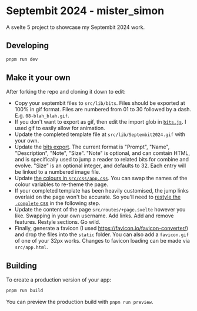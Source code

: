# Septembit 2024 - mister_simon

A svelte 5 project to showcase my Septembit 2024 work.

## Developing

```bash
pnpm run dev
```

## Make it your own

After forking the repo and cloning it down to edit:

- Copy your septembit files to `src/lib/bits`. Files should be exported at 100% in gif format. Files are numbered from 01 to 30 followed by a dash. E.g. `08-blah_blah.gif`.
- If you don't want to export as gif, then edit the import glob in [`bits.js`](https://github.com/mister-simon/septembit-2024/blob/aee34d119b2cbb1c8c45ee1f2a13e47e69b1e115/src/lib/bits.js#L2). I used gif to easily allow for animation.
- Update the completed template file at `src/lib/Septembit2024.gif` with your own.
- Update the [bits export](https://github.com/mister-simon/septembit-2024/blob/aee34d119b2cbb1c8c45ee1f2a13e47e69b1e115/src/lib/bits.js#L33). The current format is "Prompt", "Name", "Description", "Note", "Size". "Note" is optional, and can comtain HTML, and is specifically used to jump a reader to related bits for combine and evolve. "Size" is an optional integer, and defaults to 32. Each entry will be linked to a numbered image file.
- Update [the colours in `src/css/app.css`](https://github.com/mister-simon/septembit-2024/blob/aee34d119b2cbb1c8c45ee1f2a13e47e69b1e115/src/lib/css/app.css#L61). You can swap the names of the colour variables to re-theme the page.
- If your completed template has been heavily customised, the jump links overlaid on the page won't be accurate. So you'll need to [restyle the `.complete` css](https://github.com/mister-simon/septembit-2024/blob/aee34d119b2cbb1c8c45ee1f2a13e47e69b1e115/src/routes/%2Bpage.svelte#L181) in the following step.
- Update the content of the page `src/routes/+page.svelte` however you like. Swapping in your own username. Add links. Add and remove features. Restyle sections. Go wild.
- Finally, generate a favicon (I used https://favicon.io/favicon-converter/) and drop the files into the `static` folder. You can also add a `favicon.gif` of one of your 32px works. Changes to favicon loading can be made via `src/app.html`.

## Building

To create a production version of your app:

```bash
pnpm run build
```

You can preview the production build with `pnpm run preview`.
